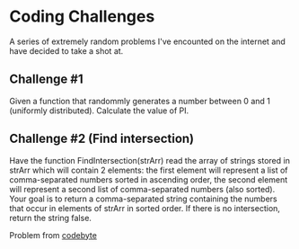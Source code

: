# Coding Challenges

A series of extremely random problems I've encounted on the internet and have decided to take a shot at.

## Challenge #1
Given a function that randommly generates a number between 0 and 1 (uniformly distributed). Calculate the value of PI.

## Challenge #2 (Find intersection)
Have the function FindIntersection(strArr) read the array of strings stored in strArr which will contain 2 elements: the first element will represent a list of comma-separated numbers sorted in ascending order, the second element will represent a second list of comma-separated numbers (also sorted). Your goal is to return a comma-separated string containing the numbers that occur in elements of strArr in sorted order. If there is no intersection, return the string false.

Problem from [codebyte](https://www.coderbyte.com/editor/Find%20Intersection:Python3)